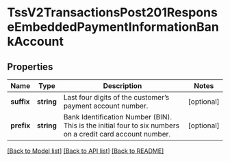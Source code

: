 # TssV2TransactionsPost201ResponseEmbeddedPaymentInformationBankAccount

## Properties
Name | Type | Description | Notes
------------ | ------------- | ------------- | -------------
**suffix** | **string** | Last four digits of the customer’s payment account number. | [optional] 
**prefix** | **string** | Bank Identification Number (BIN). This is the initial four to six numbers on a credit card account number. | [optional] 

[[Back to Model list]](../README.md#documentation-for-models) [[Back to API list]](../README.md#documentation-for-api-endpoints) [[Back to README]](../README.md)


